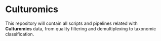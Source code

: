 # Culturomics

This repository will contain all scripts and pipelines related with __Culturomics__ data, from quality filtering and demultiplexing to taxonomic classification.
